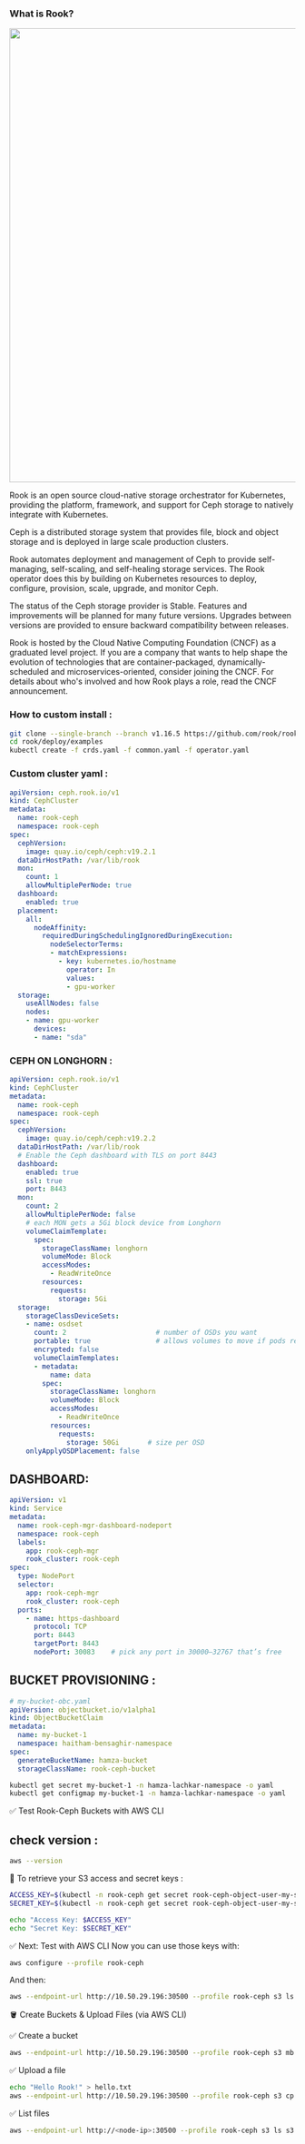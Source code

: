 ### What is Rook?

<p align="center">
<img src="https://ksingh7.medium.com/rook-ceph-deployment-on-openshift-4-2b34dfb6a442g" width="800">
</p>


Rook is an open source cloud-native storage orchestrator for Kubernetes, providing the platform, framework, and support for Ceph storage to natively integrate with Kubernetes.

Ceph is a distributed storage system that provides file, block and object storage and is deployed in large scale production clusters.

Rook automates deployment and management of Ceph to provide self-managing, self-scaling, and self-healing storage services. The Rook operator does this by building on Kubernetes resources to deploy, configure, provision, scale, upgrade, and monitor Ceph.

The status of the Ceph storage provider is Stable. Features and improvements will be planned for many future versions. Upgrades between versions are provided to ensure backward compatibility between releases.

Rook is hosted by the Cloud Native Computing Foundation (CNCF) as a graduated level project. If you are a company that wants to help shape the evolution of technologies that are container-packaged, dynamically-scheduled and microservices-oriented, consider joining the CNCF. For details about who's involved and how Rook plays a role, read the CNCF announcement.

### How to custom install :

```bash
git clone --single-branch --branch v1.16.5 https://github.com/rook/rook.git
cd rook/deploy/examples
kubectl create -f crds.yaml -f common.yaml -f operator.yaml
```

### Custom cluster yaml :

```yaml
apiVersion: ceph.rook.io/v1
kind: CephCluster
metadata:
  name: rook-ceph
  namespace: rook-ceph
spec:
  cephVersion:
    image: quay.io/ceph/ceph:v19.2.1
  dataDirHostPath: /var/lib/rook
  mon:
    count: 1
    allowMultiplePerNode: true
  dashboard:
    enabled: true
  placement:
    all:
      nodeAffinity:
        requiredDuringSchedulingIgnoredDuringExecution:
          nodeSelectorTerms:
          - matchExpressions:
            - key: kubernetes.io/hostname
              operator: In
              values:
              - gpu-worker
  storage:
    useAllNodes: false
    nodes:
    - name: gpu-worker
      devices:
      - name: "sda"

```

### CEPH ON LONGHORN :

```yaml
apiVersion: ceph.rook.io/v1
kind: CephCluster
metadata:
  name: rook-ceph
  namespace: rook-ceph
spec:
  cephVersion:
    image: quay.io/ceph/ceph:v19.2.2
  dataDirHostPath: /var/lib/rook
  # Enable the Ceph dashboard with TLS on port 8443
  dashboard:
    enabled: true
    ssl: true
    port: 8443
  mon:
    count: 2
    allowMultiplePerNode: false
    # each MON gets a 5Gi block device from Longhorn
    volumeClaimTemplate:
      spec:
        storageClassName: longhorn
        volumeMode: Block
        accessModes:
          - ReadWriteOnce
        resources:
          requests:
            storage: 5Gi
  storage:
    storageClassDeviceSets:
    - name: osdset
      count: 2                      # number of OSDs you want
      portable: true                # allows volumes to move if pods reschedule
      encrypted: false
      volumeClaimTemplates:
      - metadata:
          name: data
        spec:
          storageClassName: longhorn
          volumeMode: Block
          accessModes:
            - ReadWriteOnce
          resources:
            requests:
              storage: 50Gi       # size per OSD
    onlyApplyOSDPlacement: false


```

## DASHBOARD: 

```yaml
apiVersion: v1
kind: Service
metadata:
  name: rook-ceph-mgr-dashboard-nodeport
  namespace: rook-ceph
  labels:
    app: rook-ceph-mgr
    rook_cluster: rook-ceph
spec:
  type: NodePort
  selector:
    app: rook-ceph-mgr
    rook_cluster: rook-ceph
  ports:
    - name: https-dashboard
      protocol: TCP
      port: 8443
      targetPort: 8443
      nodePort: 30083    # pick any port in 30000–32767 that’s free

```

## BUCKET PROVISIONING :

```yaml
# my-bucket-obc.yaml
apiVersion: objectbucket.io/v1alpha1
kind: ObjectBucketClaim
metadata:
  name: my-bucket-1
  namespace: haitham-bensaghir-namespace
spec:
  generateBucketName: hamza-bucket
  storageClassName: rook-ceph-bucket
```

```bash
kubectl get secret my-bucket-1 -n hamza-lachkar-namespace -o yaml
kubectl get configmap my-bucket-1 -n hamza-lachkar-namespace -o yaml
```

✅ Test Rook-Ceph Buckets with AWS CLI

## check version :

```bash
aws --version
```

🔑 To retrieve your S3 access and secret keys :

```bash
ACCESS_KEY=$(kubectl -n rook-ceph get secret rook-ceph-object-user-my-store-my-user -o jsonpath="{.data.AccessKey}" | base64 --decode)
SECRET_KEY=$(kubectl -n rook-ceph get secret rook-ceph-object-user-my-store-my-user -o jsonpath="{.data.SecretKey}" | base64 --decode)

echo "Access Key: $ACCESS_KEY"
echo "Secret Key: $SECRET_KEY"
```

✅ Next: Test with AWS CLI
Now you can use those keys with:

```bash
aws configure --profile rook-ceph
```

And then:

```bash
aws --endpoint-url http://10.50.29.196:30500 --profile rook-ceph s3 ls
```

🪣 Create Buckets & Upload Files (via AWS CLI)

✅ Create a bucket

```bash
aws --endpoint-url http://10.50.29.196:30500 --profile rook-ceph s3 mb s3://mybucket
```

✅ Upload a file

```bash
echo "Hello Rook!" > hello.txt
aws --endpoint-url http://10.50.29.196:30500 --profile rook-ceph s3 cp hello.txt s3://mybucket/
```

✅ List files

```bash
aws --endpoint-url http://<node-ip>:30500 --profile rook-ceph s3 ls s3://mybucket/
```
